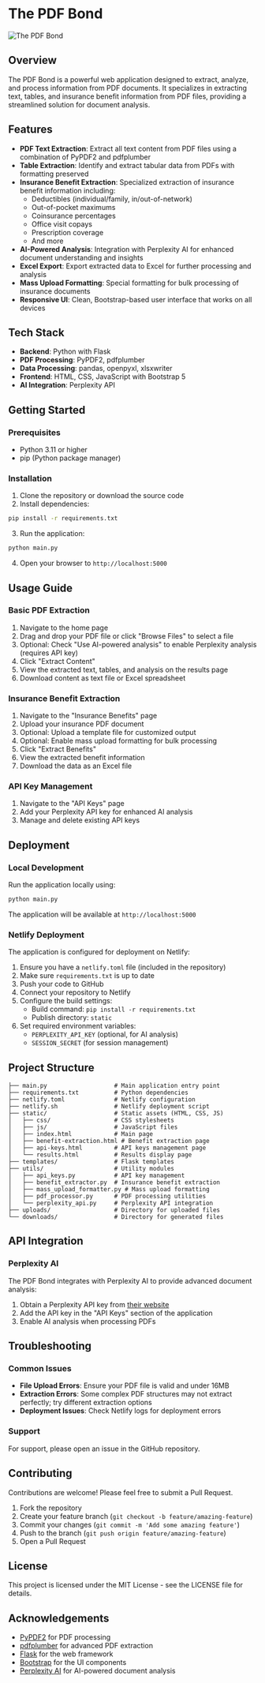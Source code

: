 
# The PDF Bond

![The PDF Bond](generated-icon.png)

## Overview

The PDF Bond is a powerful web application designed to extract, analyze, and process information from PDF documents. It specializes in extracting text, tables, and insurance benefit information from PDF files, providing a streamlined solution for document analysis.

## Features

- **PDF Text Extraction**: Extract all text content from PDF files using a combination of PyPDF2 and pdfplumber
- **Table Extraction**: Identify and extract tabular data from PDFs with formatting preserved
- **Insurance Benefit Extraction**: Specialized extraction of insurance benefit information including:
  - Deductibles (individual/family, in/out-of-network)
  - Out-of-pocket maximums
  - Coinsurance percentages
  - Office visit copays
  - Prescription coverage
  - And more
- **AI-Powered Analysis**: Integration with Perplexity AI for enhanced document understanding and insights
- **Excel Export**: Export extracted data to Excel for further processing and analysis
- **Mass Upload Formatting**: Special formatting for bulk processing of insurance documents
- **Responsive UI**: Clean, Bootstrap-based user interface that works on all devices

## Tech Stack

- **Backend**: Python with Flask
- **PDF Processing**: PyPDF2, pdfplumber
- **Data Processing**: pandas, openpyxl, xlsxwriter
- **Frontend**: HTML, CSS, JavaScript with Bootstrap 5
- **AI Integration**: Perplexity API

## Getting Started

### Prerequisites

- Python 3.11 or higher
- pip (Python package manager)

### Installation

1. Clone the repository or download the source code
2. Install dependencies:

```bash
pip install -r requirements.txt
```

3. Run the application:

```bash
python main.py
```

4. Open your browser to `http://localhost:5000`

## Usage Guide

### Basic PDF Extraction

1. Navigate to the home page
2. Drag and drop your PDF file or click "Browse Files" to select a file
3. Optional: Check "Use AI-powered analysis" to enable Perplexity analysis (requires API key)
4. Click "Extract Content"
5. View the extracted text, tables, and analysis on the results page
6. Download content as text file or Excel spreadsheet

### Insurance Benefit Extraction

1. Navigate to the "Insurance Benefits" page
2. Upload your insurance PDF document
3. Optional: Upload a template file for customized output
4. Optional: Enable mass upload formatting for bulk processing
5. Click "Extract Benefits"
6. View the extracted benefit information
7. Download the data as an Excel file

### API Key Management

1. Navigate to the "API Keys" page
2. Add your Perplexity API key for enhanced AI analysis
3. Manage and delete existing API keys

## Deployment

### Local Development

Run the application locally using:

```bash
python main.py
```

The application will be available at `http://localhost:5000`

### Netlify Deployment

The application is configured for deployment on Netlify:

1. Ensure you have a `netlify.toml` file (included in the repository)
2. Make sure `requirements.txt` is up to date
3. Push your code to GitHub
4. Connect your repository to Netlify
5. Configure the build settings:
   - Build command: `pip install -r requirements.txt`
   - Publish directory: `static`
6. Set required environment variables:
   - `PERPLEXITY_API_KEY` (optional, for AI analysis)
   - `SESSION_SECRET` (for session management)

## Project Structure

```
├── main.py                   # Main application entry point
├── requirements.txt          # Python dependencies
├── netlify.toml              # Netlify configuration
├── netlify.sh                # Netlify deployment script
├── static/                   # Static assets (HTML, CSS, JS)
│   ├── css/                  # CSS stylesheets
│   ├── js/                   # JavaScript files
│   ├── index.html            # Main page
│   ├── benefit-extraction.html # Benefit extraction page
│   ├── api-keys.html         # API keys management page
│   └── results.html          # Results display page
├── templates/                # Flask templates
├── utils/                    # Utility modules
│   ├── api_keys.py           # API key management
│   ├── benefit_extractor.py  # Insurance benefit extraction
│   ├── mass_upload_formatter.py # Mass upload formatting
│   ├── pdf_processor.py      # PDF processing utilities
│   └── perplexity_api.py     # Perplexity API integration
├── uploads/                  # Directory for uploaded files
└── downloads/                # Directory for generated files
```

## API Integration

### Perplexity AI

The PDF Bond integrates with Perplexity AI to provide advanced document analysis:

1. Obtain a Perplexity API key from [their website](https://www.perplexity.ai/)
2. Add the API key in the "API Keys" section of the application
3. Enable AI analysis when processing PDFs

## Troubleshooting

### Common Issues

- **File Upload Errors**: Ensure your PDF file is valid and under 16MB
- **Extraction Errors**: Some complex PDF structures may not extract perfectly; try different extraction options
- **Deployment Issues**: Check Netlify logs for deployment errors

### Support

For support, please open an issue in the GitHub repository.

## Contributing

Contributions are welcome! Please feel free to submit a Pull Request.

1. Fork the repository
2. Create your feature branch (`git checkout -b feature/amazing-feature`)
3. Commit your changes (`git commit -m 'Add some amazing feature'`)
4. Push to the branch (`git push origin feature/amazing-feature`)
5. Open a Pull Request

## License

This project is licensed under the MIT License - see the LICENSE file for details.

## Acknowledgements

- [PyPDF2](https://github.com/py-pdf/PyPDF2) for PDF processing
- [pdfplumber](https://github.com/jsvine/pdfplumber) for advanced PDF extraction
- [Flask](https://flask.palletsprojects.com/) for the web framework
- [Bootstrap](https://getbootstrap.com/) for the UI components
- [Perplexity AI](https://www.perplexity.ai/) for AI-powered document analysis
